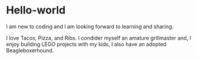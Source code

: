 # Hello-world

I am new to coding and I am looking forward to learning and sharing.

I love Tacos, Pizza, and Ribs.
I condider myself an amature grillmaster and, 
I enjoy building LEGO projects with my kids,
I also have an adopted Beagleboxerhound.
